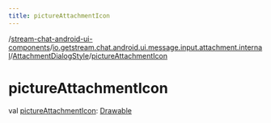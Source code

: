```yaml
---
title: pictureAttachmentIcon
---
```

/[stream-chat-android-ui-components](../../index.md)/[io.getstream.chat.android.ui.message.input.attachment.internal](../index.md)/[AttachmentDialogStyle](index.md)/[pictureAttachmentIcon](pictureAttachmentIcon.md)  
  
  
  
# pictureAttachmentIcon  
val [pictureAttachmentIcon](pictureAttachmentIcon.md): [Drawable](https://developer.android.com/reference/kotlin/android/graphics/drawable/Drawable.html)
